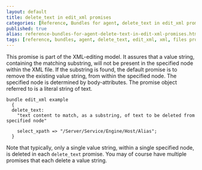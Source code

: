 ```yaml
---
layout: default
title: delete_text in edit_xml promises
categories: [Reference, Bundles for agent, delete_text in edit_xml promises]
published: true
alias: reference-bundles-for-agent-delete-text-in-edit-xml-promises.html
tags: [reference, bundles, agent, delete_text, edit_xml, xml, files promises, promises]
---
```


This promise is part of the XML-editing model. It assures that a value
string, containing the matching substring, will not be present in the
specified node within the XML file. If the substring is found, the
default promise is to remove the existing value string, from within the
specified node. The specified node is determined by body-attributes. The
promise object referred to is a literal string of text.

  

```cf3
bundle edit_xml example
  {
  delete_text:
    "text content to match, as a substring, of text to be deleted from specified node"

    select_xpath => "/Server/Service/Engine/Host/Alias";
  }
```

  

Note that typically, only a single value string, within a single
specified node, is deleted in each `delete_text` promise. You may of
course have multiple promises that each delete a value string.
